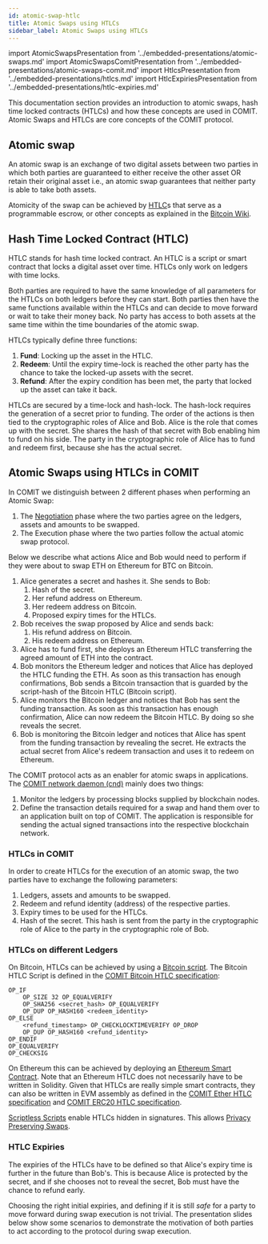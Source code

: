 ```yaml
---
id: atomic-swap-htlc
title: Atomic Swaps using HTLCs
sidebar_label: Atomic Swaps using HTLCs
---
```


import AtomicSwapsPresentation from '../embedded-presentations/atomic-swaps.md'
import AtomicSwapsComitPresentation from '../embedded-presentations/atomic-swaps-comit.md'
import HtlcsPresentation from '../embedded-presentations/htlcs.md'
import HtlcExpiriesPresentation from '../embedded-presentations/htlc-expiries.md'

This documentation section provides an introduction to atomic swaps, hash time locked contracts (HTLCs) and how these concepts are used in COMIT.
Atomic Swaps and HTLCs are core concepts of the COMIT protocol.

<AtomicSwapsPresentation />

## Atomic swap

An atomic swap is an exchange of two digital assets between two parties in which both parties are guaranteed to either receive the other asset OR retain their original asset i.e., an atomic swap guarantees that neither party is able to take both assets.

Atomicity of the swap can be achieved by [HTLC](#hash-time-locked-contract-htlc)s that serve as a programmable escrow, or other concepts as explained in the [Bitcoin Wiki](https://en.bitcoin.it/wiki/Atomic_swap).

## Hash Time Locked Contract (HTLC)

HTLC stands for hash time locked contract.
An HTLC is a script or smart contract that locks a digital asset over time.
HTLCs only work on ledgers with time locks.

Both parties are required to have the same knowledge of all parameters for the HTLCs on both ledgers before they can start.
Both parties then have the same functions available within the HTLCs and can decide to move forward or wait to take their money back. 
No party has access to both assets at the same time within the time boundaries of the atomic swap. 

HTLCs typically define three functions:

1. **Fund**: Locking up the asset in the HTLC.
1. **Redeem**: Until the expiry time-lock is reached the other party has the chance to take the locked-up assets with the secret.
1. **Refund**: After the expiry condition has been met, the party that locked up the asset can take it back.

HTLCs are secured by a time-lock and hash-lock.
The hash-lock requires the generation of a secret prior to funding. 
The order of the actions is then tied to the cryptographic roles of Alice and Bob. 
Alice is the role that comes up with the secret.
She shares the hash of that secret with Bob enabling him to fund on his side.
The party in the cryptographic role of Alice has to fund and redeem first, because she has the actual secret.

## Atomic Swaps using HTLCs in COMIT

In COMIT we distinguish between 2 different phases when performing an Atomic Swap: 
1) The [Negotiation](negotiation.md) phase where the two parties agree on the ledgers, assets and amounts to be swapped.
2) The Execution phase where the two parties follow the actual atomic swap protocol. 

Below we describe what actions Alice and Bob would need to perform if they were about to swap ETH on Ethereum for BTC on Bitcoin.


1. Alice generates a secret and hashes it. She sends to Bob:
    1. Hash of the secret. 
    1. Her refund address on Ethereum.
    1. Her redeem address on Bitcoin.
    1. Proposed expiry times for the HTLCs.
1. Bob receives the swap proposed by Alice and sends back:
    1. His refund address on Bitcoin.
    1. His redeem address on Ethereum.
1. Alice has to fund first, she deploys an Ethereum HTLC transferring the agreed amount of ETH into the contract.
1. Bob monitors the Ethereum ledger and notices that Alice has deployed the HTLC funding the ETH. 
As soon as this transaction has enough confirmations, Bob sends a Bitcoin transaction that is guarded by the script-hash of the Bitcoin HTLC (Bitcoin script).
1. Alice monitors the Bitcoin ledger and notices that Bob has sent the funding transaction. As soon as this transaction has enough confirmation, Alice can now redeem the Bitcoin HTLC. By doing so she reveals the secret.
1. Bob is monitoring the Bitcoin ledger and notices that Alice has spent from the funding transaction by revealing the secret.
He extracts the actual secret from Alice's redeem transaction and uses it to redeem on Ethereum. 

The COMIT protocol acts as an enabler for atomic swaps in applications.
The [COMIT network daemon (cnd)](../comit-protocol/comit-protocol-stack.md#comit-network-daemon-cnd) mainly does two things:

1. Monitor the ledgers by processing blocks supplied by blockchain nodes.
1. Define the transaction details required for a swap and hand them over to an application built on top of COMIT.
The application is responsible for sending the actual signed transactions into the respective blockchain network.

<AtomicSwapsComitPresentation />

### HTLCs in COMIT

In order to create HTLCs for the execution of an atomic swap, the two parties have to exchange the following parameters:

1. Ledgers, assets and amounts to be swapped.
1. Redeem and refund identity (address) of the respective parties.
1. Expiry times to be used for the HTLCs.
1. Hash of the secret.
This hash is sent from the party in the cryptographic role of Alice to the party in the cryptographic role of Bob.

<HtlcsPresentation />

### HTLCs on different Ledgers

On Bitcoin, HTLCs can be achieved by using a [Bitcoin script](https://en.bitcoin.it/wiki/Script).
The Bitcoin HTLC Script is defined in the [COMIT Bitcoin HTLC specification](https://github.com/comit-network/RFCs/blob/master/RFC-005-SWAP-Basic-Bitcoin.adoc): 

```
OP_IF
    OP_SIZE 32 OP_EQUALVERIFY
    OP_SHA256 <secret_hash> OP_EQUALVERIFY
    OP_DUP OP_HASH160 <redeem_identity>
OP_ELSE
    <refund_timestamp> OP_CHECKLOCKTIMEVERIFY OP_DROP
    OP_DUP OP_HASH160 <refund_identity>
OP_ENDIF
OP_EQUALVERIFY
OP_CHECKSIG
```

On Ethereum this can be achieved by deploying an [Ethereum Smart Contract](https://solidity.readthedocs.io/en/v0.6.2/introduction-to-smart-contracts.html).
Note that an Ethereum HTLC does not necessarily have to be written in Solidity.
Given that HTLCs are really simple smart contracts, they can also be written in EVM assembly as defined in the [COMIT Ether HTLC specification](https://github.com/comit-network/RFCs/blob/master/RFC-007-SWAP-Basic-Ether.adoc) and [COMIT ERC20 HTLC specification](https://github.com/comit-network/RFCs/blob/master/RFC-009-SWAP-Basic-ERC20.adoc).

[Scriptless Scripts](privacy-preserving-swap.md#scriptless-scripts) enable HTLCs hidden in signatures. This allows [Privacy Preserving Swaps](privacy-preserving-swap.md).

### HTLC Expiries

The expiries of the HTLCs have to be defined so that Alice's expiry time is further in the future than Bob's.
This is because Alice is protected by the secret, and if she chooses not to reveal the secret, Bob must have the chance to refund early.

Choosing the right initial expiries, and defining if it is still *safe* for a party to move forward during swap execution is not trivial.
The presentation slides below show some scenarios to demonstrate the motivation of both parties to act according to the protocol during swap execution.

<HtlcExpiriesPresentation />
